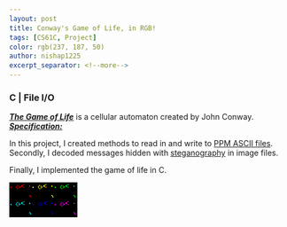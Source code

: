 ```yaml
---
layout: post
title: Conway's Game of Life, in RGB!
tags: [CS61C, Project]
color: rgb(237, 187, 50)
author: nishap1225
excerpt_separator: <!--more-->
---
```

### C | File I/O
<!--more-->

[***The Game of Life***](https://en.wikipedia.org/wiki/Conway%27s_Game_of_Life) is a cellular automaton created by John Conway.  
[***Specification:***](https://cs61c.org/fa20/projects/proj1/)

In this project, I created methods to read in and write to [PPM ASCII files](https://en.wikipedia.org/wiki/Netpbm#PPM_example). Secondly, I decoded messages hidden with [steganography](https://en.wikipedia.org/wiki/Steganography) in image files.   

Finally, I implemented the game of life in C.  

![Alt Text](https://github.com/nishap1225/nishap1225.github.io/blob/master/assets/img/pexels/cs61c_project1.gif) 
